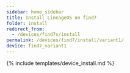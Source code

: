 ```yaml
---
sidebar: home_sidebar
title: Install LineageOS on find7
folder: install
redirect_from:
  - /devices/find7s/install
permalink: /devices/find7/install/variant1/
device: find7_variant1
---
```

{% include templates/device_install.md %}

